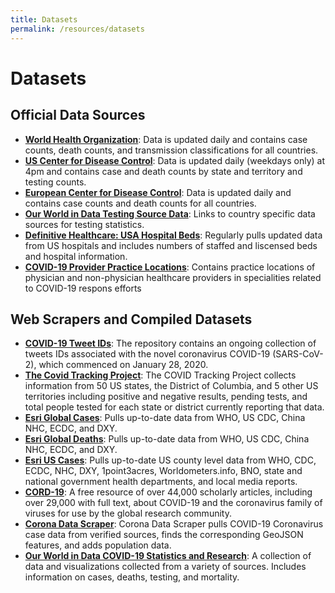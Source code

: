 ```yaml
---
title: Datasets
permalink: /resources/datasets
---
```


# Datasets

## Official Data Sources

+ [**World Health Organization**](https://www.who.int/emergencies/diseases/novel-coronavirus-2019/situation-reports): Data is updated daily and contains case counts, death counts, and transmission classifications for all countries.
+ [**US Center for Disease Control**](https://www.cdc.gov/coronavirus/2019-ncov/cases-updates/index.html): Data is updated daily (weekdays only) at 4pm and contains case and death counts by state and territory and testing counts.
+ [**European Center for Disease Control**](https://www.ecdc.europa.eu/en/geographical-distribution-2019-ncov-cases): Data is updated daily and contains case counts and death counts for all countries.
+ [**Our World in Data Testing Source Data**](https://ourworldindata.org/coronavirus-testing-source-data): Links to country specific data sources for testing statistics.
+ [**Definitive Healthcare: USA Hospital Beds**](https://coronavirus-disasterresponse.hub.arcgis.com/datasets/definitivehc::definitive-healthcare-usa-hospital-beds?geometry=98.086%2C-16.820%2C-123.047%2C72.123): Regularly pulls updated data from US hospitals and includes numbers of staffed and liscensed beds and hospital information.
+ [**COVID-19 Provider Practice Locations**](https://www.arcgis.com/home/item.html?id=6afcaeb7549f4390b07224a0be01b3a6): Contains practice locations of physician and non-physician healthcare providers in specialities related to COVID-19 respons efforts

## Web Scrapers and Compiled Datasets 
+ [**COVID-19 Tweet IDs**](https://github.com/echen102/COVID-19-TweetIDs): The repository contains an ongoing collection of tweets IDs associated with the novel coronavirus COVID-19 (SARS-CoV-2), which commenced on January 28, 2020.
+ [**The Covid Tracking Project**](https://covidtracking.com/): The COVID Tracking Project collects information from 50 US states, the District of Columbia, and 5 other US territories including positive and negative results, pending tests, and total people tested for each state or district currently reporting that data.
+ [**Esri Global Cases**](https://coronavirus-disasterresponse.hub.arcgis.com/datasets/bbb2e4f589ba40d692fab712ae37b9ac_1?geometry=119.260%2C-38.069%2C-101.873%2C63.033): Pulls up-to-date data from WHO, US CDC, China NHC, ECDC, and DXY.
+ [**Esri Global Deaths**](https://coronavirus-disasterresponse.hub.arcgis.com/datasets/bbb2e4f589ba40d692fab712ae37b9ac_0?geometry=119.260%2C-38.069%2C-101.873%2C63.033): Pulls up-to-date data from WHO, US CDC, China NHC, ECDC, and DXY.
+ [**Esri US Cases**](https://coronavirus-disasterresponse.hub.arcgis.com/datasets/628578697fb24d8ea4c32fa0c5ae1843_0/data?geometry=98.337%2C-19.609%2C-122.795%2C71.199&page=10): Pulls up-to-date US county level data from WHO, CDC, ECDC, NHC, DXY, 1point3acres, Worldometers.info, BNO, state and national government health departments, and local media reports.
+ [**CORD-19**](https://pages.semanticscholar.org/coronavirus-research): A free resource of over 44,000 scholarly articles, including over 29,000 with full text, about COVID-19 and the coronavirus family of viruses for use by the global research community.
+ [**Corona Data Scraper**](https://coronadatascraper.com/#home): Corona Data Scraper pulls COVID-19 Coronavirus case data from verified sources, finds the corresponding GeoJSON features, and adds population data.
+ [**Our World in Data COVID-19 Statistics and Research**](https://ourworldindata.org/coronavirus): A collection of data and visualizations collected from a variety of sources. Includes information on cases, deaths, testing, and mortality.